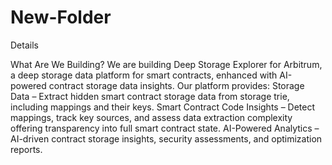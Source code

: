 # New-Folder
Details

What Are We Building?
We are building Deep Storage Explorer for Arbitrum, a deep storage data platform for smart contracts, enhanced with AI-powered contract storage data insights.
Our platform provides:
Storage Data – Extract hidden smart contract storage data from storage trie, including mappings and their keys.
Smart Contract Code Insights – Detect mappings, track key sources, and assess data extraction complexity offering transparency into full smart contract state.
AI-Powered Analytics – AI-driven contract storage insights, security assessments, and optimization reports.
